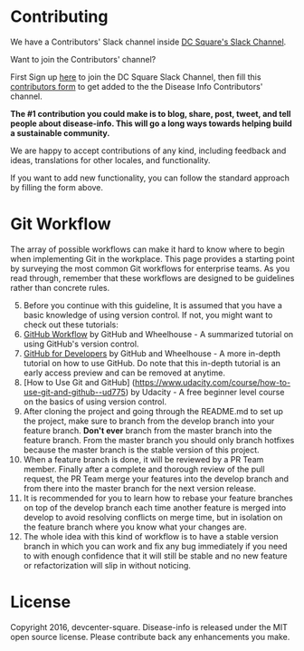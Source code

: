 Contributing
============

We have a Contributors' Slack channel inside [DC Square's Slack Channel](devcenter-square.slack.com). 

Want to join the Contributors' channel? 

First Sign up [here](https://devcenter-square-slack.herokuapp.com/) to join the DC Square Slack Channel, then fill this [contributors form](https://docs.google.com/forms/d/1JiRNzYS69ojHPCql254HMMmp72cRb2TMGVC6BiOTw6E/viewform?c=0&w=1) to get added to the the Disease Info Contributors' channel.

**The #1 contribution you could make is to blog, share, post, tweet, and tell people about disease-info.  This will go a long ways towards helping build a sustainable community.**

We are happy to accept contributions of any kind, including feedback and ideas, translations for other locales, and functionality. 

If you want to add new functionality, you can follow the standard approach by filling the form above.

Git Workflow
============
The array of possible workflows can make it hard to know where to begin when implementing Git in the workplace. This page provides a starting point by surveying the most common Git workflows for enterprise teams. As you read through, remember that these workflows are designed to be guidelines rather than concrete rules.

5. Before you continue with this guideline, It is assumed that you have a basic knowledge of using version control. If not, you might want to check out these tutorials:
  6. [GitHub Workflow](https://learn.wheelhouse.io/events/workflow) by GitHub and Wheelhouse - A summarized tutorial on using GitHub's version control.
  7. [GitHub for Developers](https://learn.wheelhouse.io/events/early-access) by GitHub and Wheelhouse - A more in-depth tutorial on how to use GitHub. Do note that this in-depth tutorial is an early access preview and can be removed at anytime.
  8. [How to Use Git and GitHub] (https://www.udacity.com/course/how-to-use-git-and-github--ud775) by Udacity - A free beginner level course on the basics of using version control.
4. After cloning the project and going through the README.md to set up the project, make sure to branch from the develop branch into your feature branch. **Don't ever** branch from the master branch into the feature branch. From the master branch you should only branch hotfixes because the master branch is the stable version of this project.
3. When a feature branch is done, it will be reviewed by a PR Team member. Finally after a complete and thorough review of the pull request, the PR Team merge your features into the develop branch and from there into the master branch for the next version release.
2. It is recommended for you to learn how to rebase your feature branches on top of the develop branch each time another feature is merged into develop to avoid resolving conflicts on merge time, but in isolation on the feature branch where you know what your changes are.
1. The whole idea with this kind of workflow is to have a stable version branch in which you can work and fix any bug immediately if you need to with enough confidence that it will still be stable and no new feature or refactorization will slip in without noticing.

License
=======

Copyright 2016, devcenter-square. Disease-info is released under the MIT open source license.  Please contribute back any enhancements you make.
